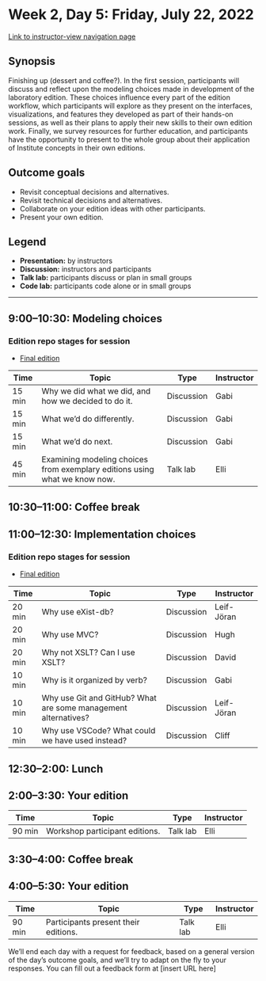 # Week 2, Day 5: Friday, July 22, 2022
[Link to instructor-view navigation page](../daily_instructor_view.md)

## Synopsis

Finishing up (dessert and coffee?). In the first session, participants will discuss
                and reflect upon the modeling choices made in development of the laboratory edition.
                These choices influence every part of the edition workflow, which participants will
                explore as they present on the interfaces, visualizations, and features they
                developed as part of their hands-on sessions, as well as their plans to apply their
                new skills to their own edition work. Finally, we survey resources for further
                education, and participants have the opportunity to present to the whole group about
                their application of Institute concepts in their own editions.

## Outcome goals
* Revisit conceptual decisions and alternatives.
* Revisit technical decisions and alternatives.
* Collaborate on your edition ideas with other participants.
* Present your own edition.

## Legend

* **Presentation:** by instructors
* **Discussion:** instructors and participants
* **Talk lab:** participants discuss or plan in small groups
* **Code lab:** participants code alone or in small groups

* * *
## 9:00–10:30: Modeling choices

### Edition repo stages for session

* [Final edition](https://github.com/Pittsburgh-NEH-Institute/pr-app)

Time | Topic | Type | Instructor
---- | ---- | ---- | ---- 
15 min | Why we did what we did, and how we decided to do it. | Discussion|Gabi
15 min | What we’d do differently. | Discussion|Gabi
15 min | What we’d do next. | Discussion|Gabi
45 min | Examining modeling choices from exemplary editions using what we know now. | Talk lab|Elli

## 10:30–11:00: Coffee break

## 11:00–12:30: Implementation choices

### Edition repo stages for session

* [Final edition](https://github.com/Pittsburgh-NEH-Institute/pr-app)

Time | Topic | Type | Instructor
---- | ---- | ---- | ---- 
20 min | Why use eXist-db? | Discussion|Leif-Jöran
20 min | Why use MVC? | Discussion|Hugh
20 min | Why not XSLT? Can I use XSLT? | Discussion|David
10 min | Why is it organized by verb? | Discussion|Gabi
10 min | Why use Git and GitHub? What are some management alternatives? | Discussion|Leif-Jöran
10 min | Why use VSCode? What could we have used instead? | Discussion|Cliff

## 12:30–2:00: Lunch

## 2:00–3:30: Your edition

Time | Topic | Type | Instructor
---- | ---- | ---- | ---- 
90 min | Workshop participant editions. | Talk lab|Elli

## 3:30–4:00: Coffee break

## 4:00–5:30: Your edition

Time | Topic | Type | Instructor
---- | ---- | ---- | ---- 
90 min | Participants present their editions. | Talk lab|Elli

We’ll end each day with a request for feedback, based on a general version of the day’s outcome goals, and we’ll try to adapt on the fly to your responses. You can fill out a feedback form at [insert URL here]